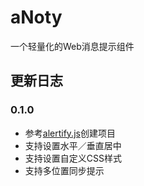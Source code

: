 # aNoty
一个轻量化的Web消息提示组件

## 更新日志
### 0.1.0
- 参考[alertify.js](https://github.com/alertifyjs/alertify.js)创建项目
- 支持设置水平／垂直居中
- 支持设置自定义CSS样式
- 支持多位置同步提示